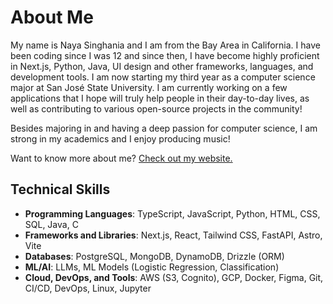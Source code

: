 # About Me

My name is Naya Singhania and I am from the Bay Area in California. I have been coding since I was 12 and since then, I have become highly proficient in Next.js, Python, Java, UI design and other frameworks, languages, and development tools. I am now starting my third year as a computer science major at San José State University. I am currently working on a few applications that I hope will truly help people in their day-to-day lives, as well as contributing to various open-source projects in the community!

Besides majoring in and having a deep passion for computer science, I am strong in my academics and I enjoy producing music!

Want to know more about me? [Check out my website.](https://nayasinghania.com)

## Technical Skills
- **Programming Languages**: TypeScript, JavaScript, Python, HTML, CSS, SQL, Java, C
- **Frameworks and Libraries**: Next.js, React, Tailwind CSS, FastAPI, Astro, Vite
- **Databases**: PostgreSQL, MongoDB, DynamoDB, Drizzle (ORM)
- **ML/AI**: LLMs, ML Models (Logistic Regression, Classification)
- **Cloud, DevOps, and Tools**: AWS (S3, Cognito), GCP, Docker, Figma, Git, CI/CD, DevOps, Linux, Jupyter

